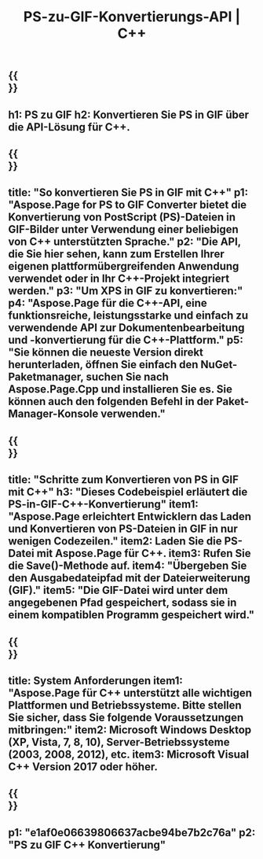 ﻿---
translation: true
template: /_templates/_conversion-child-cpp.md
title: PS-zu-GIF-Konvertierungs-API | C++
url: /cpp/conversion/ps-to-gif/
description: PS-zu-GIF-Konvertierung bereitgestellt von Aspose.Page für die C++-API-Lösung. Funktioniert in C++ Runtime Environment für Windows 32 Bit, Windows 64 Bit und Linux 64 Bit.
informat: PS
outformat: GIF
otherformats: XPS EPS
---

{{<section banner>}}
---
h1: PS zu GIF
h2: Konvertieren Sie PS in GIF über die API-Lösung für C++.
---

{{<section overview>}}
---
title: "So konvertieren Sie PS in GIF mit C++"
p1: "Aspose.Page for PS to GIF Converter bietet die Konvertierung von PostScript (PS)-Dateien in GIF-Bilder unter Verwendung einer beliebigen von C++ unterstützten Sprache."
p2: "Die API, die Sie hier sehen, kann zum Erstellen Ihrer eigenen plattformübergreifenden Anwendung verwendet oder in Ihr C++-Projekt integriert werden."
p3: "Um XPS in GIF zu konvertieren:"
p4: "Aspose.Page für die C++-API, eine funktionsreiche, leistungsstarke und einfach zu verwendende API zur Dokumentenbearbeitung und -konvertierung für die C++-Plattform."
p5: "Sie können die neueste Version direkt herunterladen, öffnen Sie einfach den NuGet-Paketmanager, suchen Sie nach Aspose.Page.Cpp und installieren Sie es. Sie können auch den folgenden Befehl in der Paket-Manager-Konsole verwenden."
---

{{<section feature1>}}
---
title: "Schritte zum Konvertieren von PS in GIF mit C++"
h3: "Dieses Codebeispiel erläutert die PS-in-GIF-C++-Konvertierung"
item1: "Aspose.Page erleichtert Entwicklern das Laden und Konvertieren von PS-Dateien in GIF in nur wenigen Codezeilen."
item2: Laden Sie die PS-Datei mit Aspose.Page für C++.
item3: Rufen Sie die Save()-Methode auf.
item4: "Übergeben Sie den Ausgabedateipfad mit der Dateierweiterung (GIF)."
item5: "Die GIF-Datei wird unter dem angegebenen Pfad gespeichert, sodass sie in einem kompatiblen Programm gespeichert wird."
---

{{<section feature2>}}
---
title: System Anforderungen
item1: "Aspose.Page für C++ unterstützt alle wichtigen Plattformen und Betriebssysteme. Bitte stellen Sie sicher, dass Sie folgende Voraussetzungen mitbringen:"
item2: Microsoft Windows Desktop (XP, Vista, 7, 8, 10), Server-Betriebssysteme (2003, 2008, 2012), etc.
item3: Microsoft Visual C++ Version 2017 oder höher.
---

{{<section gist>}}
---
p1: "e1af0e06639806637acbe94be7b2c76a"
p2: "PS zu GIF C++ Konvertierung"
---
